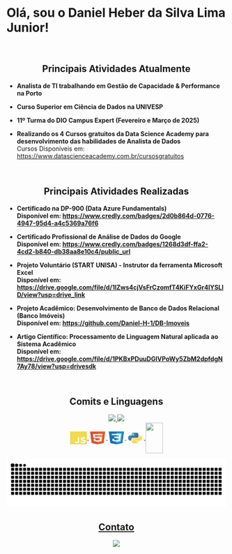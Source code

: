 # Olá, sou o Daniel Heber da Silva Lima Junior!

<br>

 <h2 align="center">Principais Atividades Atualmente</h2>
 
 - <b> Analista de TI trabalhando em Gestão de Capacidade & Performance na Porto </b> <br>

 - <b> Curso Superior em Ciência de Dados na UNIVESP </b> <br>

 - <b> 11º Turma do DIO Campus Expert (Fevereiro e Março de 2025) </b> <br>

- <b> Realizando os 4 Cursos gratuitos da Data Science Academy para desenvolvimento das habilidades de Analista de Dados </b> <br>
  Cursos Disponíveis em: https://www.datascienceacademy.com.br/cursosgratuitos

<br>

 <h2 align="center">Principais Atividades Realizadas</h2>
 
  - <b> Certificado na DP-900 (Data Azure Fundamentals) <b><br>
 Disponível em: https://www.credly.com/badges/2d0b864d-0776-4947-95d4-a4c5369a76f6

  - <b> Certificado Profissional de Análise de Dados do Google <b><br>
 Disponível em: https://www.credly.com/badges/1268d3df-ffa2-4cd2-b840-db38aa8e10c4/public_url

 - <b> Projeto Voluntário (START UNISA) - Instrutor da ferramenta Microsoft Excel </b> <br>
 Disponível em: https://drive.google.com/file/d/1lZws4cjVsFrCzomfT4KiFYxGr4lYSLlD/view?usp=drive_link
 
 - <b> Projeto Acadêmico: Desenvolvimento de Banco de Dados Relacional (Banco Imóveis) </b> <br>
 Disponível em: https://github.com/Daniel-H-1/DB-Imoveis
 
 - <b> Artigo Científico: Processamento de Linguagem Natural aplicada ao Sistema Acadêmico <b> <br>
 Disponível em: https://drive.google.com/file/d/1PKBxPDuuDGlVPoWy5ZbM2dpfdgN7Ay78/view?usp=drivesdk
<br>

<h2 align="center"> Comits e Linguagens </h2>

<div align="center">
  <a href="https://github.com/Daniel-H-1">
  <img height="180em" src="https://github-readme-stats.vercel.app/api?username=Daniel-H-1&show_icons=true&theme=dark&include_all_commits=true&count_private=true"/>
  <img height="180em" src="https://github-readme-stats.vercel.app/api/top-langs/?username=Daniel-H-1&layout=compact&langs_count=7&theme=dark"/>
</div>
<div style="display: inline_block" ALIGN="center">
  <img align="center" alt="Rafa-Js" height="30" width="40" src="https://raw.githubusercontent.com/devicons/devicon/master/icons/javascript/javascript-plain.svg">
  <img align="center" alt="HTML" height="30" width="40" src="https://raw.githubusercontent.com/devicons/devicon/master/icons/html5/html5-original.svg">
  <img align="center" alt="CSS" height="30" width="40" src="https://raw.githubusercontent.com/devicons/devicon/master/icons/css3/css3-original.svg">
  <img align="center" alt="Python" height="30" width="40" src="https://raw.githubusercontent.com/devicons/devicon/master/icons/python/python-original.svg">
  <img align="center" height="70" width="40" img src="https://cdn.jsdelivr.net/gh/devicons/devicon/icons/mysql/mysql-original-wordmark.svg" />
</div>
<div align="center">

  ![snake animation](https://github.com/Daniel-H-1/Daniel-H-1/blob/output/github-contribution-grid-snake-dark.svg)
  
</div>
<h2></h2>

<h2 align="center">Contato</h2>
<div align="center">
 <a target=_blank href="https://www.linkedin.com/in/daniel-h-s-l-junior">
  <img src="https://img.shields.io/badge/LinkedIn-0077B5?style=for-the-badge&logo=linkedin&logoColor=white"></a>
</div>
